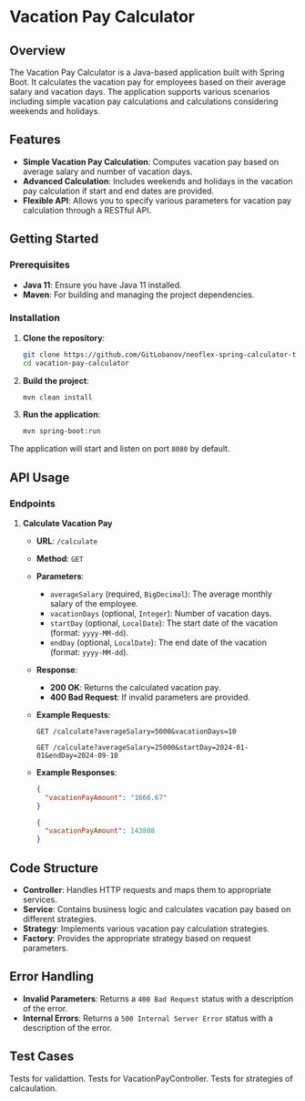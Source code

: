 # Vacation Pay Calculator

## Overview

The Vacation Pay Calculator is a Java-based application built with Spring Boot. It calculates the vacation pay for employees based on their average salary and vacation days. The application supports various scenarios including simple vacation pay calculations and calculations considering weekends and holidays.

## Features

- **Simple Vacation Pay Calculation**: Computes vacation pay based on average salary and number of vacation days.
- **Advanced Calculation**: Includes weekends and holidays in the vacation pay calculation if start and end dates are provided.
- **Flexible API**: Allows you to specify various parameters for vacation pay calculation through a RESTful API.

## Getting Started

### Prerequisites

- **Java 11**: Ensure you have Java 11 installed.
- **Maven**: For building and managing the project dependencies.

### Installation

1. **Clone the repository**:
    ```bash
    git clone https://github.com/GitLobanov/neoflex-spring-calculator-test-task.git
    cd vacation-pay-calculator
    ```

2. **Build the project**:
    ```bash
    mvn clean install
    ```

3. **Run the application**:
    ```bash
    mvn spring-boot:run
    ```

The application will start and listen on port `8080` by default.

## API Usage

### Endpoints

1. **Calculate Vacation Pay**
   - **URL**: `/calculate`
   - **Method**: `GET`
   - **Parameters**:
     - `averageSalary` (required, `BigDecimal`): The average monthly salary of the employee.
     - `vacationDays` (optional, `Integer`): Number of vacation days.
     - `startDay` (optional, `LocalDate`): The start date of the vacation (format: `yyyy-MM-dd`).
     - `endDay` (optional, `LocalDate`): The end date of the vacation (format: `yyyy-MM-dd`).

   - **Response**:
     - **200 OK**: Returns the calculated vacation pay.
     - **400 Bad Request**: If invalid parameters are provided.

   - **Example Requests**:
     ```http
     GET /calculate?averageSalary=5000&vacationDays=10
     ```
     ```http
     GET /calculate?averageSalary=25000&startDay=2024-01-01&endDay=2024-09-10
     ```

   - **Example Responses**:
     ```json
     {
       "vacationPayAmount": "1666.67"
     }
     ```

     ```json
     {
       "vacationPayAmount": 143808
     }
     ```

## Code Structure

- **Controller**: Handles HTTP requests and maps them to appropriate services.
- **Service**: Contains business logic and calculates vacation pay based on different strategies.
- **Strategy**: Implements various vacation pay calculation strategies.
- **Factory**: Provides the appropriate strategy based on request parameters.

## Error Handling

- **Invalid Parameters**: Returns a `400 Bad Request` status with a description of the error.
- **Internal Errors**: Returns a `500 Internal Server Error` status with a description of the error.

## Test Cases

Tests for validattion.
Tests for VacationPayController.
Tests for strategies of calcaulation.

